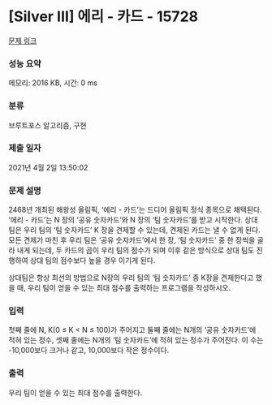 # [Silver III] 에리 - 카드 - 15728 

[문제 링크](https://www.acmicpc.net/problem/15728) 

### 성능 요약

메모리: 2016 KB, 시간: 0 ms

### 분류

브루트포스 알고리즘, 구현

### 제출 일자

2021년 4월 2일 13:50:02

### 문제 설명

<p>2468년 개최된 해왕성 올림픽, ‘에리 - 카드’는 드디어 올림픽 정식 종목으로 채택된다. ‘에리 - 카드’는 N 장의 ‘공유 숫자카드’와 N 장의 ‘팀 숫자카드’를 받고 시작한다. 상대 팀은 우리 팀의 ‘팀 숫자카드’ K 장을 견제할 수 있는데, 견제된 카드는 낼 수 없게 된다. 모든 견제가 마친 후 우리 팀은 ‘공유 숫자카드’에서 한 장, ‘팀 숫자카드’ 중 한 장씩을 골라 내게 되는데, 두 카드의 곱이 우리 팀의 점수가 되며 이후 같은 방식으로 상대 팀도 진행하여 상대 팀의 점수보다 높을 경우 이기게 된다.</p>

<p>상대팀은 항상 최선의 방법으로 N장의 우리 팀의 ‘팀 숫자카드’ 중 K장을 견제한다고 했을 때, 우리 팀이 얻을 수 있는 최대 점수를 출력하는 프로그램을 작성하시오.</p>

### 입력 

 <p>첫째 줄에 N, K(0 ≤ K < N ≤ 100)가 주어지고 둘째 줄에는 N개의 ‘공유 숫자카드’에 적혀 있는 정수, 셋째 줄에는 N개의 ‘팀 숫자카드’에 적혀 있는 정수가 주어진다. 이 수는 -10,000보다 크거나 같고, 10,000보다 작은 정수이다.</p>

### 출력 

 <p>우리 팀이 얻을 수 있는 최대 점수를 출력한다.</p>

